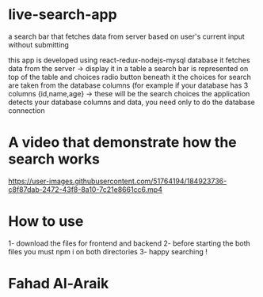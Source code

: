 # live-search-app
a search bar that fetches data from server based on user's current input without submitting

 this app is developed using react-redux-nodejs-mysql database
 it fetches data from the server -> display it in a table
 a search bar is represented on top of the table and choices radio button beneath it
 the choices for search are taken from the database columns (for example if your database has 3 columns {id,name,age} -> these will be the search choices
 the application detects your database columns and data, you need only to do the database connection

# A video that demonstrate how the search works

https://user-images.githubusercontent.com/51764194/184923736-c8f87dab-2472-43f8-8a10-7c21e8661cc6.mp4


# How to use

 1- download the files for frontend and backend
 2- before starting the both files you must npm i on both directories
 3- happy searching !


# Fahad Al-Araik
